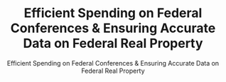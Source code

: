 ---
layout: resources-landing
title: "Efficient Spending on Federal Conferences & Ensuring Accurate Data on Federal Real Property"
subtitle: "Efficient Spending on Federal Conferences & Ensuring Accurate Data on Federal Real Property"
doc-link: ../assets/files/CONTROLLER-ALERT-Efficient-Spending-on-Federal-Conferences-and-Ensuring-Accurate-Complete-and-Consistent-Data-on-Federal-Real-Property.pdf
filters: real-property frpc controller-alert omb 2012 archived
fiscal_year: 2012
---